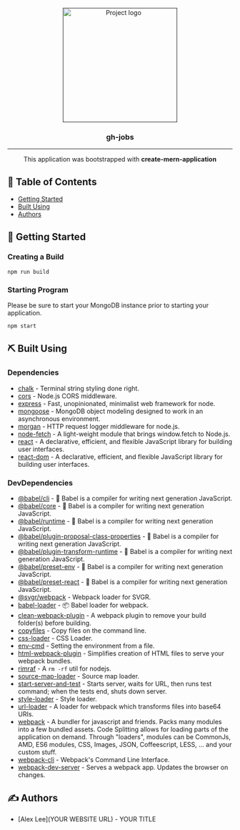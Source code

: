 <p align="center">
  <a href="" rel="noopener">
 <img width=256px height=256px src="https://svgshare.com/i/LWJ.svg" alt="Project logo"></a>
</p>

<h3 align="center">gh-jobs</h3>

---

<p align="center">This application was bootstrapped with <b>create-mern-application</b>
    <br> 
</p>

## 📝 Table of Contents

- [Getting Started](#getting_started)
- [Built Using](#built_using)
- [Authors](#authors)

## 🏁 Getting Started <a name = "getting_started"></a>

### Creating a Build

`npm run build`

### Starting Program

Please be sure to start your MongoDB instance prior to starting your application.

`npm start`

## ⛏️ Built Using <a name = "built_using"></a>

### Dependencies

- [chalk](https://github.com/chalk/chalk) - Terminal string styling done right.
- [cors](https://github.com/expressjs/cors) - Node.js CORS middleware.
- [express](https://expressjs.com/) - Fast, unopinionated, minimalist web framework for node.
- [mongoose](https://mongoosejs.com/) - MongoDB object modeling designed to work in an asynchronous environment.
- [morgan](https://github.com/expressjs/morgan) - HTTP request logger middleware for node.js.
- [node-fetch](https://github.com/node-fetch/node-fetch) - A light-weight module that brings window.fetch to Node.js.
- [react](https://reactjs.org/) - A declarative, efficient, and flexible JavaScript library for building user interfaces.
- [react-dom](https://www.npmjs.com/package/react-dom) - A declarative, efficient, and flexible JavaScript library for building user interfaces.

### DevDependencies

- [@babel/cli](https://www.npmjs.com/package/@babel/cli) - 🐠 Babel is a compiler for writing next generation JavaScript.
- [@babel/core](https://www.npmjs.com/package/@babel/core) - 🐠 Babel is a compiler for writing next generation JavaScript.
- [@babel/runtime](https://www.npmjs.com/package/@babel/runtime) - 🐠 Babel is a compiler for writing next generation JavaScript.
- [@babel/plugin-proposal-class-properties](https://www.npmjs.com/package/@babel/plugin-proposal-class-properties) - 🐠 Babel is a compiler for writing next generation JavaScript.
- [@babel/plugin-transform-runtime](https://www.npmjs.com/package/@babel/plugin-transform-runtime) - 🐠 Babel is a compiler for writing next generation JavaScript.
- [@babel/preset-env](https://www.npmjs.com/package/@babel/preset-env) - 🐠 Babel is a compiler for writing next generation JavaScript.
- [@babel/preset-react](https://www.npmjs.com/package/@babel/preset-react) - 🐠 Babel is a compiler for writing next generation JavaScript.
- [@svgr/webpack](https://github.com/gregberge/svgr/tree/master/packages/webpack) - Webpack loader for SVGR.
- [babel-loader](https://github.com/babel/babel-loader) - 📦 Babel loader for webpack.
- [clean-webpack-plugin](https://github.com/johnagan/clean-webpack-plugin) - A webpack plugin to remove your build folder(s) before building.
- [copyfiles](https://github.com/calvinmetcalf/copyfiles) - Copy files on the command line.
- [css-loader](https://github.com/webpack-contrib/css-loader) - CSS Loader.
- [env-cmd](https://github.com/toddbluhm/env-cmd) - Setting the environment from a file.
- [html-webpack-plugin](https://github.com/jantimon/html-webpack-plugin) - Simplifies creation of HTML files to serve your webpack bundles.
- [rimraf](https://github.com/isaacs/rimraf) - A `rm -rf` util for nodejs.
- [source-map-loader](https://webpack.js.org/loaders/source-map-loader/) - Source map loader.
- [start-server-and-test](https://github.com/bahmutov/start-server-and-test) - Starts server, waits for URL, then runs test command; when the tests end, shuts down server.
- [style-loader](https://github.com/webpack-contrib/style-loader) - Style loader.
- [url-loader](https://webpack.js.org/loaders/url-loader/) - A loader for webpack which transforms files into base64 URIs.
- [webpack](https://webpack.js.org/) - A bundler for javascript and friends. Packs many modules into a few bundled assets. Code Splitting allows for loading parts of the application on demand. Through "loaders", modules can be CommonJs, AMD, ES6 modules, CSS, Images, JSON, Coffeescript, LESS, ... and your custom stuff.
- [webpack-cli](https://webpack.js.org/api/cli/) - Webpack's Command Line Interface.
- [webpack-dev-server](https://webpack.js.org/configuration/dev-server/) - Serves a webpack app. Updates the browser on changes.

## ✍️ Authors <a name = "authors"></a>

- [Alex Lee](YOUR WEBSITE URL) - YOUR TITLE

